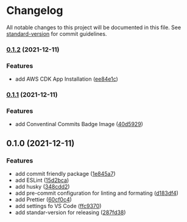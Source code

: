 # Changelog

All notable changes to this project will be documented in this file. See [standard-version](https://github.com/conventional-changelog/standard-version) for commit guidelines.

### [0.1.2](https://github.com/antoniomperez/basic-repo-template/compare/v0.1.1...v0.1.2) (2021-12-11)


### Features

* add AWS CDK App Installation ([ee84e1c](https://github.com/antoniomperez/basic-repo-template/commit/ee84e1cc8cff40357884aefee18f12986ad21440))

### [0.1.1](https://github.com/antoniomperez/basic-repo-template/compare/v0.1.0...v0.1.1) (2021-12-11)


### Features

* add Conventinal Commits Badge Image ([40d5929](https://github.com/antoniomperez/basic-repo-template/commit/40d59293ea28d064b7bfd562c700f481fdfafdc1))

## 0.1.0 (2021-12-11)


### Features

* add commit friendly package ([1e845a7](https://github.com/antoniomperez/basic-repo-template/commit/1e845a754e89ff7b8e1fb3e3c1ee76bf27021e79))
* add ESLint ([15d2bca](https://github.com/antoniomperez/basic-repo-template/commit/15d2bcad67547b2b54c22d6efff5d8ec30960c9e))
* add husky ([348cdd2](https://github.com/antoniomperez/basic-repo-template/commit/348cdd2630446f7ddc36636309afe8eae5f694b5))
* add pre-commit configuration for linting and formating ([d183df4](https://github.com/antoniomperez/basic-repo-template/commit/d183df46ee8cd5ffdce98b87a57f4dccc7f4bbdf))
* add Prettier ([60cf0c4](https://github.com/antoniomperez/basic-repo-template/commit/60cf0c4fa2e180ce7f52ae378952f493c41dc3d0))
* add settings fo VS Code ([ffc9370](https://github.com/antoniomperez/basic-repo-template/commit/ffc93705e14a0453d34fd28171eec4e9b02b9664))
* add standar-version for releasing ([287fd38](https://github.com/antoniomperez/basic-repo-template/commit/287fd38c956a9df34ea72da1b18f0c77cbcb2266))

